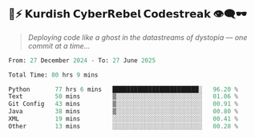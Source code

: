 ## 🧠⚡ 𝗞𝘂𝗿𝗱𝗶𝘀𝗵 𝗖𝘆𝗯𝗲𝗿𝗥𝗲𝗯𝗲𝗹 𝗖𝗼𝗱𝗲𝘀𝘁𝗿𝗲𝗮𝗸 👁️‍🗨️🕶️  
> *Deploying code like a ghost in the datastreams of dystopia — one commit at a time...*  

<!--START_SECTION:waka-->

```python
From: 27 December 2024 - To: 27 June 2025

Total Time: 80 hrs 9 mins

Python       77 hrs 6 mins   ████████████████████████░   96.20 %
Text         50 mins         ▒░░░░░░░░░░░░░░░░░░░░░░░░   01.06 %
Git Config   43 mins         ▒░░░░░░░░░░░░░░░░░░░░░░░░   00.91 %
Java         38 mins         ▒░░░░░░░░░░░░░░░░░░░░░░░░   00.80 %
XML          19 mins         ░░░░░░░░░░░░░░░░░░░░░░░░░   00.41 %
Other        13 mins         ░░░░░░░░░░░░░░░░░░░░░░░░░   00.28 %
```

<!--END_SECTION:waka-->
